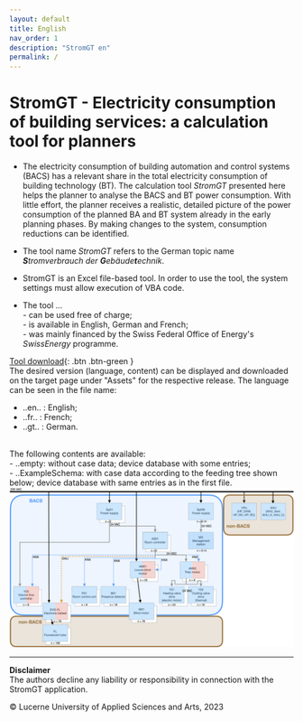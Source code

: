 ```yaml
---
layout: default
title: English
nav_order: 1
description: "StromGT en"
permalink: /
---
```


# StromGT - Electricity consumption of building services: a calculation tool for planners
- The electricity consumption of building automation and control systems (BACS) has a relevant share in the total electricity consumption of building technology (BT). The calculation tool _StromGT_ presented here helps the planner to analyse the BACS and BT power consumption. With little effort, the planner receives a realistic, detailed picture of the power consumption of the planned BA and BT system already in the early planning phases. By making changes to the system, consumption reductions can be identified.

- The tool name _StromGT_ refers to the German topic name _**S**tromverbrauch der **G**ebäude**t**echnik_.

- StromGT is an Excel file-based tool. In order to use the tool, the system settings must allow execution of VBA code.
 
- The tool ...<br>
      - can be used free of charge;<br> 
      - is available in English, German and French;<br>
      - was mainly financed by the Swiss Federal Office of Energy's _SwissEnergy_ programme.<br>

 [Tool download](https://github.com/hslu-ige-laes/StromGTPublic/releases/latest){: .btn .btn-green }<br> 
The desired version (language, content) can be displayed and downloaded on the target page under "Assets" for the respective release.
The language can be seen in the file name:
- ..en.. : English;<br>
- ..fr.. : French;<br>
- ..gt.. : German.<br>
<br>
The following contents are available:<br>
- ..empty: without case data; device database with some entries;<br>
- ..ExampleSchema: with case data according to the feeding tree shown below; device database with same entries as in the first file.<br>

<img src="https://github.com/hslu-ige-laes/StromGTPublic/raw/main/docs/assets/images/SchemaBsp_en_200p.png">


<hr>

**Disclaimer**<br>
The authors decline any liability or responsibility in connection with the StromGT application.

&copy; Lucerne University of Applied Sciences and Arts, 2023
